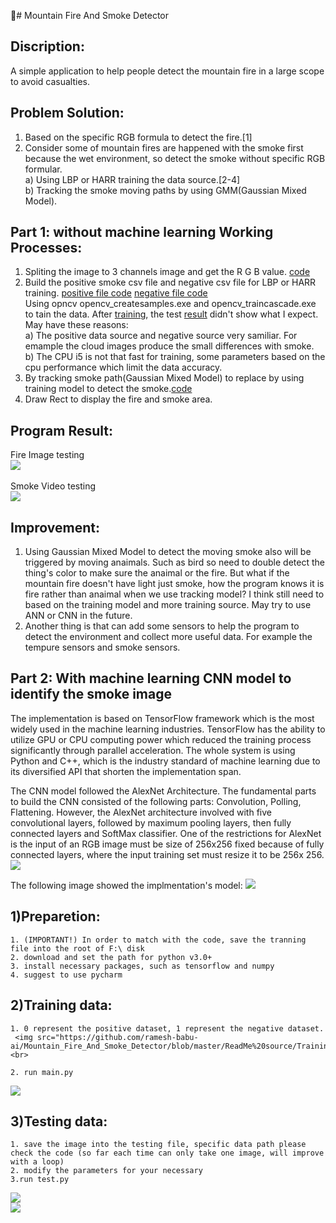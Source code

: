 # Mountain Fire And Smoke Detector

Discription:
-
A simple application to help people detect the mountain fire in a large scope to avoid casualties.


Problem Solution:
-
1. Based on the specific RGB formula to detect the fire.[1] </br>
2. Consider some of mountain fires are happened with the smoke first because the wet environment, so detect the smoke without specific RGB formular.</br>
  a) Using LBP or HARR training the data source.[2-4] </br>
  b) Tracking the smoke moving paths by using GMM(Gaussian Mixed Model). </br>
  
Part 1: without machine learning Working Processes:
-
1. Spliting the image to 3 channels image and get the R G B value. [code](https://github.com/ramesh-babu-ai/Mountain_Fire_And_Smoke_Detector/blob/master/ReadMe%20source/Check_RGB_COLOR.PNG)</br> 
2. Build the positive smoke csv file and negative csv file for LBP or HARR training. [positive file code](https://github.com/ramesh-babu-ai/Mountain_Fire_And_Smoke_Detector/blob/master/BuildCSV/build_positive_code.txt) [negative file code](https://github.com/ramesh-babu-ai/Mountain_Fire_And_Smoke_Detector/blob/master/BuildCSV/build_negative_code.txt)<br>
Using opncv opencv_createsamples.exe and opencv_traincascade.exe to tain the data. After [training](https://github.com/ramesh-babu-ai/Mountain_Fire_And_Smoke_Detector/blob/master/ReadMe%20source/createSamples.PNG), the test [result](https://github.com/ramesh-babu-ai/Mountain_Fire_And_Smoke_Detector/blob/master/ReadMe%20source/cascade.xml) didn't show what I expect. <br>
May have these reasons:<br>
    a) The positive data source and negative source very samiliar. For emample the cloud images produce the small differences with smoke. <br>
    b) The CPU i5 is not that fast for training, some parameters based on the cpu performance which limit the data accuracy.<br>
3. By tracking smoke path(Gaussian Mixed Model) to replace by using training model to detect the smoke.[code](https://github.com/ramesh-babu-ai/Mountain_Fire_And_Smoke_Detector/blob/master/ReadMe%20source/check_Smoke.PNG)<br>
4. Draw Rect to display the fire and smoke area.

Program Result:
-
Fire Image testing<br>
<img src="https://github.com/ramesh-babu-ai/Mountain_Fire_And_Smoke_Detector/blob/master/ReadMe%20source/fire_image_check.PNG"/>
<br>
<br>
Smoke Video testing<br>
<img src="https://github.com/ramesh-babu-ai/Mountain_Fire_And_Smoke_Detector/blob/master/ReadMe%20source/smoke_video_check.PNG"/><br>

Improvement:
-
1. Using Gaussian Mixed Model to detect the moving smoke also will be triggered by moving anaimals. Such as bird so need to double detect the thing's color to make sure the anaimal or the fire. But what if the mountain fire doesn't have light just smoke, how the program knows it is fire rather than anaimal when we use tracking model? I think still need to based on the training model and more training source. May try to use ANN or CNN in the future.
2. Another thing is that can add some sensors to help the program to detect the environment and collect more useful data. For example the tempure sensors and smoke sensors. 

Part 2: With machine learning CNN model to identify the smoke image
-
The implementation is based on TensorFlow framework which is the most widely used in the machine learning industries. TensorFlow has the ability to utilize GPU or CPU computing power which reduced the training process significantly through parallel acceleration. The whole system is using Python and C++, which is the industry standard of machine learning due to its diversified API that shorten the implementation span.  

The CNN model followed the AlexNet Architecture. The fundamental parts to build the CNN consisted of the following parts: Convolution, Polling, Flattening. However, the AlexNet architecture involved with five convolutional layers, followed by maximum pooling layers, then fully connected layers and SoftMax classifier. One of the restrictions for AlexNet is the input of an RGB image must be size of 256x256 fixed because of fully connected layers, where the input training set must resize it to be 256x 256.
  <img src="https://github.com/ramesh-babu-ai/Mountain_Fire_And_Smoke_Detector/blob/master/ReadMe%20source/CNN_Design%20Architecture.png"/><br>
  
 The following image showed the implmentation's model: 
  <img src="https://github.com/ramesh-babu-ai/Mountain_Fire_And_Smoke_Detector/blob/master/ReadMe%20source/Summary%20of%20Compiled%20Model.png"/><br>

1)Preparetion:
-
    1. (IMPORTANT!) In order to match with the code, save the tranning file into the root of F:\ disk
    2. download and set the path for python v3.0+
    3. install necessary packages, such as tensorflow and numpy
    4. suggest to use pycharm
2)Training data:
-
    1. 0 represent the positive dataset, 1 represent the negative dataset.
     <img src="https://github.com/ramesh-babu-ai/Mountain_Fire_And_Smoke_Detector/blob/master/ReadMe%20source/Training_Result.PNG"/><br>
     
    2. run main.py
  <img src="https://github.com/ramesh-babu-ai/Mountain_Fire_And_Smoke_Detector/blob/master/ReadMe%20source/TrainingResult.jpg"/><br>

3)Testing data:
-
    1. save the image into the testing file, specific data path please check the code (so far each time can only take one image, will improve with a loop)
    2. modify the parameters for your necessary
    3.run test.py
    
   <img src="https://github.com/ramesh-babu-ai/Mountain_Fire_And_Smoke_Detector/blob/master/ReadMe%20source/TestingResult.jpg"/><br>
   <img src="https://github.com/ramesh-babu-ai/Mountain_Fire_And_Smoke_Detector/blob/master/ReadMe%20source/TrainingNegativeResult.jpg"/>
  <br>


